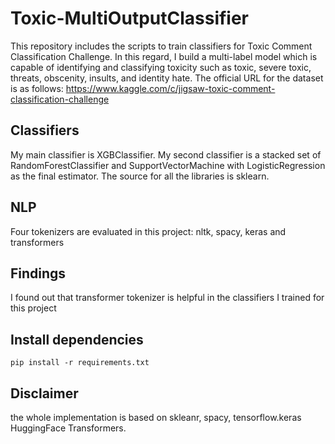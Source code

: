 # Toxic-MultiOutputClassifier

This repository includes the scripts to train classifiers for Toxic Comment Classification Challenge. In this regard, I build a multi-label model which is capable of identifying and classifying toxicity such as toxic, severe toxic, threats, obscenity, insults, and identity hate. The official URL for the dataset is as follows:
https://www.kaggle.com/c/jigsaw-toxic-comment-classification-challenge

## Classifiers

My main classifier is XGBClassifier. My second classifier is a stacked set of RandomForestClassifier and SupportVectorMachine with LogisticRegression as the final estimator. The source for all the libraries is sklearn.


## NLP

Four tokenizers are evaluated in this project: nltk, spacy, keras and transformers

## Findings
 
 I found out that transformer tokenizer is helpful in the classifiers I trained for this project 
 
 
 ## Install dependencies

    pip install -r requirements.txt


## Disclaimer

the whole implementation is based on skleanr, spacy, tensorflow.keras HuggingFace Transformers.
